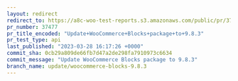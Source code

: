 ```yaml
---
layout: redirect
redirect_to: https://a8c-woo-test-reports.s3.amazonaws.com/public/pr/37477/api/index.html
pr_number: 37477
pr_title_encoded: "Update+WooCommerce+Blocks+package+to+9.8.3"
pr_test_type: api
last_published: "2023-03-28 16:17:26 +0000"
commit_sha: 0cb29a809de66fb7d47a2de298fa7910973c6634
commit_message: "Update WooCommerce Blocks package to 9.8.3"
branch_name: update/woocommerce-blocks-9.8.3
---
```

